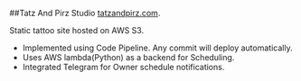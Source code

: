 ##Tatz And Pirz Studio
[tatzandpirz.com](https://tatzandpirz.com).

Static tattoo site hosted on AWS S3.
- Implemented using Code Pipeline. Any commit will deploy automatically.
- Uses AWS lambda(Python) as a backend for Scheduling.
- Integrated Telegram for Owner schedule notifications.
